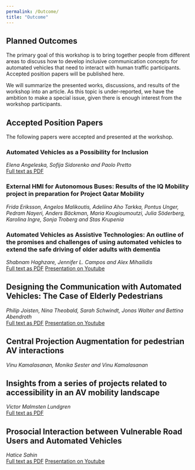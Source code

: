 ```yaml
---
permalink: /Outcome/
title: "Outcome"
---
```


## Planned Outcomes
The primary goal of this workshop is to bring together people from different areas to discuss how to develop inclusive communication concepts for automated vehicles that need to interact with human traffic participants. Accepted position papers will be published here. 

We will summarize the presented works, discussions, and results of the workshop into an article. 
As this topic is under-reported, we have the ambition to make a special issue, given there is enough interest from the workshop participants.

## Accepted Position Papers
The following papers were accepted and presented at the workshop. 

### Automated Vehicles as a Possibility for Inclusion
*Elena Angeleska, Sofija Sidorenko and Paolo Pretto* \
[Full text as PDF](/assets/papers/AngeleskaEtAl.pdf)

### External HMI for Autonomous Buses: Results of the IQ Mobility project in preparation for Project Qatar Mobility
*Frida Eriksson, Angelos Malikoutis, Adeliina Aho Tarkka, Pontus Unger, Pedram Nayeri, Anders Bäckman, Maria Kougioumoutzi, Julia Söderberg, Karolina Ingre, Sonja Troberg and Stas Krupenia*

### Automated Vehicles as Assistive Technologies: An outline of the promises and challenges of using automated vehicles to extend the safe driving of older adults with dementia
*Shabnam Haghzare, Jennifer L. Campos and Alex Mihailidis*\
[Full text as PDF](/assets/papers/HaghzareEtAl.pdf) [Presentation on Youtube](https://www.youtube.com/watch?v=jcwFmZ1C_9Y)

## Designing the Communication with Automated Vehicles: The Case of Elderly Pedestrians
*Philip Joisten, Nina Theobald, Sarah Schwindt, Jonas Walter and Bettina Abendroth*\
[Full text as PDF](/assets/papers/JoistenEtAl.pdf) [Presentation on Youtube](https://www.youtube.com/watch?v=JlRGugx_q34)

## Central Projection Augmentation for pedestrian AV interactions
*Vinu Kamalasanan, Monika Sester and Vinu Kamalasanan*

## Insights from a series of projects related to accessibility in an AV mobility landscape
*Victor Malmsten Lundgren*\
[Full text as PDF](/assets/papers/MalmstenLundgren.pdf)

## Prosocial Interaction between Vulnerable Road Users and Automated Vehicles
*Hatice Sahin*\
[Full text as PDF](/assets/papers/Sahin.pdf) [Presentation on Youtube](https://www.youtube.com/watch?v=5ydsxZh7oew)


<!--- ## Publications Inspired From This Workshop
*None yet.* --->
